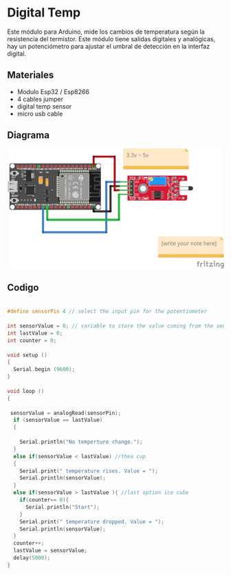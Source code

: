 # Digital Temp

Este módulo para Arduino, mide los cambios de temperatura según la resistencia del termistor. Este módulo tiene salidas digitales y analógicas, hay un potenciómetro para ajustar el umbral de detección en la interfaz digital.

## Materiales

- Modulo Esp32 / Esp8266
- 4 cables jumper
- digital temp sensor
- micro usb cable

## Diagrama

![Diagram](figs/diagram.jpg)

## Codigo

```c++

#define sensorPin 4 // select the input pin for the potentiometer

int sensorValue = 0; // variable to store the value coming from the sensor
int lastValue = 0;
int counter = 0;
 
void setup () 
{
  Serial.begin (9600);
}
 
void loop () 
{

 sensorValue = analogRead(sensorPin);  
  if (sensorValue == lastValue)
  {
   
    Serial.println("No temperture change.");
  }  
  else if(sensorValue < lastValue) //thea cup
  {
    Serial.print(" temperature rises. Value = ");
    Serial.println(sensorValue);
  }
  else if(sensorValue > lastValue ){ //last option ice cube 
    if(counter== 0){
      Serial.println("Start");
    }
    Serial.print(" temperature dropped. Value = ");
    Serial.println(sensorValue);
  }
  counter++;
  lastValue = sensorValue;
  delay(5000);
}
```